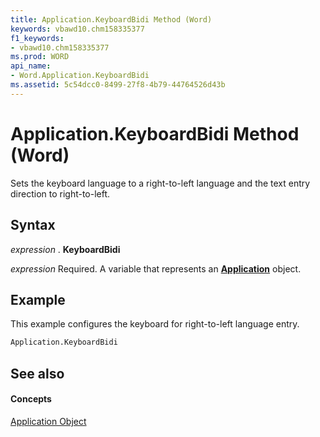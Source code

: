 ```yaml
---
title: Application.KeyboardBidi Method (Word)
keywords: vbawd10.chm158335377
f1_keywords:
- vbawd10.chm158335377
ms.prod: WORD
api_name:
- Word.Application.KeyboardBidi
ms.assetid: 5c54dcc0-8499-27f8-4b79-44764526d43b
---
```



# Application.KeyboardBidi Method (Word)

Sets the keyboard language to a right-to-left language and the text entry direction to right-to-left.


## Syntax

 _expression_ . **KeyboardBidi**

 _expression_ Required. A variable that represents an **[Application](application-object-word.md)** object.


## Example

This example configures the keyboard for right-to-left language entry.


```vb
Application.KeyboardBidi
```


## See also


#### Concepts


[Application Object](application-object-word.md)

